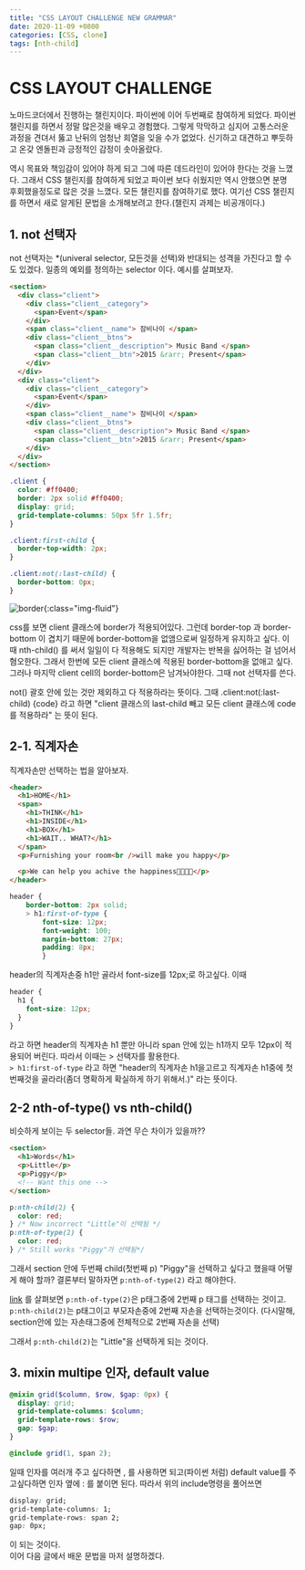 ```yaml
---
title: "CSS LAYOUT CHALLENGE NEW GRAMMAR"
date: 2020-11-09 +0800
categories: [CSS, clone]
tags: [nth-child]
---
```


# CSS LAYOUT CHALLENGE

노마드코더에서 진행하는 챌린지이다. 파이썬에 이어 두번째로 참여하게 되었다. 파이썬 챌린지를 하면서 정말 많은것을 배우고 경험했다. 그렇게 막막하고 심지어 고통스러운 과정을 견뎌서 뚫고 난뒤의 엄청난 희열을 잊을 수가 없었다. 신기하고 대견하고 뿌듯하고 온갖 엔돌핀과 긍정적인 감정이 솟아올랐다.

역시 목표와 책임감이 있어야 하게 되고 그에 따른 데드라인이 있어야 한다는 것을 느꼈다. 그래서 CSS 챌린지를 참여하게 되었고 파이썬 보다 쉬웠지만 역시 안했으면 분명 후회했을정도로 많은 것을 느꼈다. 모든 챌린지를 참여하기로 했다. 여기선 CSS 챌린지를 하면서 새로 알게된 문법을 소개해보려고 한다.(챌린지 과제는 비공개이다.)

## 1. not 선택자

not 선택자는 \*(univeral selector, 모든것을 선택)와 반대되는 성격을 가진다고 할 수도 있겠다. 일종의 예외를 정의하는 selector 이다. 예시를 살펴보자.

```html
<section>
  <div class="client">
    <div class="client__category">
      <span>Event</span>
    </div>
    <span class="client__name"> 잠비나이 </span>
    <div class="client__btns">
      <span class="client__description"> Music Band </span>
      <span class="client__btn">2015 &rarr; Present</span>
    </div>
  </div>
  <div class="client">
    <div class="client__category">
      <span>Event</span>
    </div>
    <span class="client__name"> 잠비나이 </span>
    <div class="client__btns">
      <span class="client__description"> Music Band </span>
      <span class="client__btn">2015 &rarr; Present</span>
    </div>
  </div>
</section>
```

```scss
.client {
  color: #ff0400;
  border: 2px solid #ff0400;
  display: grid;
  grid-template-columns: 50px 5fr 1.5fr;
}

.client:first-child {
  border-top-width: 2px;
}

.client:not(:last-child) {
  border-bottom: 0px;
}
```

![border](https://yeonghunko.github.io/assets/img/css/border.png){:class="img-fluid"}

css를 보면 client 클래스에 border가 적용되어있다. 그런데 border-top 과 border-bottom 이 겹치기 때문에 border-bottom을 없앰으로써 일정하게 유지하고 싶다. 이때 nth-child() 를 써서 일일이 다 적용해도 되지만 개발자는 반복을 싫어하는 걸 넘어서 혐오한다. 그래서 한번에 모든 client 클래스에 적용된 border-bottom을 없애고 싶다. 그러나 마지막 client cell의 border-bottom은 남겨놔야한다. 그때 not 선택자를 쓴다.

not() 괄호 안에 있는 것만 제외하고 다 적용하라는 뜻이다. 그때 .client:not(:last-child) {code} 라고 하면 "client 클래스의 last-child 빼고 모든
client 클래스에 code를 적용하라" 는 뜻이 된다.

## 2-1. 직계자손

직계자손만 선택하는 법을 알아보자.

```html
<header>
  <h1>HOME</h1>
  <span>
    <h1>THINK</h1>
    <h1>INSIDE</h1>
    <h1>BOX</h1>
    <h1>WAIT.. WHAT?</h1>
  </span>
  <p>Furnishing your room<br />will make you happy</p>

  <p>We can help you achive the happiness💖😍😍💖</p>
</header>
```

```scss
header {
    border-bottom: 2px solid;
    > h1:first-of-type {
        font-size: 12px;
        font-weight: 100;
        margin-bottom: 27px;
        padding: 8px;
        }
```

header의 직계자손중 h1만 골라서 font-size를 12px;로 하고싶다. 이때

```css
header {
  h1 {
    font-size: 12px;
  }
}
```

라고 하면 header의 직계자손 h1 뿐만 아니라 span 안에 있는 h1까지 모두 12px이 적용되어 버린다. 따라서 이때는 > 선택자를 활용한다.  
`> h1:first-of-type` 라고 하면 "header의 직계자손 h1을고르고 직계자손 h1중에 첫번째것을 골라라(좀더 명확하게 확실하게 하기 위해서.)" 라는 뜻이다.

## 2-2 nth-of-type() vs nth-child()

비슷하게 보이는 두 selector들. 과연 무슨 차이가 있을까??

```html
<section>
  <h1>Words</h1>
  <p>Little</p>
  <p>Piggy</p>
  <!-- Want this one -->
</section>
```

```scss
p:nth-child(2) {
  color: red;
} /* Now incorrect "Little"이 선택됨 */
p:nth-of-type(2) {
  color: red;
} /* Still works "Piggy"가 선택됨*/
```

그래서 section 안에 두번째 child(첫번째 p) "Piggy"을 선택하고 싶다고 했을때 어떻게 해야 할까? 결론부터 말하자면 `p:nth-of-type(2)` 라고 해야한다.

[link](https://css-tricks.com/the-difference-between-nth-child-and-nth-of-type/) 를 살펴보면 `p:nth-of-type(2)`은 p태그중에 2번째 p 태그를 선택하는 것이고. `p:nth-child(2)`는 p태그이고 부모자손중에 2번째 자손을 선택하는것이다. (다시말해, section안에 있는 자손태그중에 전체적으로 2번째 자손을 선택)

그래서 `p:nth-child(2)`는 "Little"을 선택하게 되는 것이다.

## 3. mixin multipe 인자, default value

```scss
@mixin grid($column, $row, $gap: 0px) {
  display: grid;
  grid-template-columns: $column;
  grid-template-rows: $row;
  gap: $gap;
}
```

```scss
@include grid(1, span 2);
```

일때 인자를 여러개 주고 싶다하면 , 를 사용하면 되고(파이썬 처럼) default value를 주고싶다하면 인자 옆에 : 를 붙이면 된다. 따라서 위의 include명령을 풀어쓰면

```css
display: grid;
grid-template-columns: 1;
grid-template-rows: span 2;
gap: 0px;
```

이 되는 것이다.  
이어 다음 글에서 배운 문법을 마저 설명하겠다.
